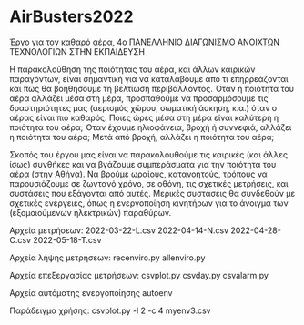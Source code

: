 # AirBusters2022
Έργο για τον καθαρό αέρα, 4ο ΠΑΝΕΛΛΗΝΙΟ ΔΙΑΓΩΝΙΣΜΟ ΑΝΟΙΧΤΩΝ ΤΕΧΝΟΛΟΓΙΩΝ ΣΤΗΝ ΕΚΠΑΙΔΕΥΣΗ

Η παρακολούθηση της ποιότητας του αέρα, και άλλων καιρικών παραγόντων, είναι σημαντική για να καταλάβουμε από τι επηρρεάζονται και πώς θα βοηθήσουμε τη βελτίωση περιβάλλοντος.
Όταν η ποιότητα του αέρα αλλάζει μέσα στη μέρα, προσπαθούμε να προσαρμόσουμε τις δραστηριότητες μας (αερισμός χώρου, σωματική άσκηση, κ.α.) όταν ο αέρας είναι πιο καθαρός.
Ποιες ώρες μέσα στη μέρα είναι καλύτερη η ποιότητα του αέρα;
Όταν έχουμε ηλιοφάνεια, βροχή ή συννεφιά, αλλάζει η ποιότητα του αέρα;
Μετά από βροχή, αλλάζει η ποιότητα του αέρα;

Σκοπός του έργου μας είναι να παρακολουθούμε τις καιρικές (και άλλες ίσως) συνθήκες και να βγάζουμε συμπεράσματα για την ποιότητα του αέρα (στην Αθήνα).
Να βρούμε ωραίους, κατανοητούς, τρόπους να παρουσιάζουμε σε ζωντανό χρόνο, σε οθόνη, τις σχετικές μετρήσεις, και συστάσεις που εξάγονται από αυτές.
Μερικές συστάσεις θα συνδεθούν με σχετικές ενέργειες, όπως η ενεργοποίηση κινητήρων για το άνοιγμα των (εξομοιούμενων ηλεκτρικών) παραθύρων.

Αρχεία μετρήσεων:
2022-03-22-L.csv
2022-04-14-N.csv
2022-04-28-C.csv
2022-05-18-T.csv

Αρχεία λήψης μετρήσεων:
recenviro.py
allenviro.py

Αρχεία επεξεργασίας μετρήσεων:
csvplot.py
csvday.py
csvalarm.py

Αρχεία αυτόματης ενεργοποίησης
autoenv

Παράδειγμα χρήσης:
csvplot.py -l 2 -c 4 myenv3.csv

